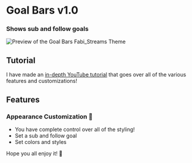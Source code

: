 # Goal Bars v1.0
### Shows sub and follow goals

![Preview of the Goal Bars Fabi_Streams Theme](https://i.imgur.com/6y5mfrF.png)

## Tutorial

I have made an [in-depth YouTube tutorial](https://www.youtube.com/watch?v=wWexB_7ZvEA) that goes over all of the various features and customizations!

## Features
### Appearance Customization 🎨
- You have complete control over all of the styling!
- Set a sub and follow goal
- Set colors and styles

Hope you all enjoy it! 💖
